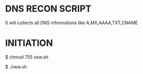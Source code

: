 # DNS RECON SCRIPT

It will collects all DNS informations like A,MX,AAAA,TXT,CNAME

# INITIATION
$ chmod 755 new.sh


$ ./new.sh
